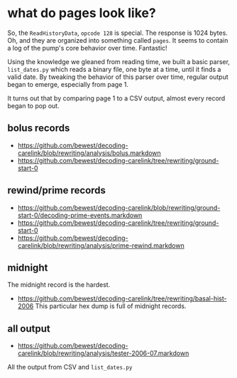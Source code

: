 
# what do pages look like?

So, the `ReadHistoryData`, `opcode 128` is special.
The response is 1024 bytes.  Oh, and they are organized into something
called `pages`.  It seems to contain a log of the pump's core
behavior over time.  Fantastic!

Using the knowledge we gleaned from reading time, we built a basic
parser, `list_dates.py` which reads a binary file, one byte at a time,
until it finds a valid date.  By tweaking the behavior of this parser
over time, regular output began to emerge, especially from page 1.

It turns out that by comparing page 1 to a CSV output, almost every
record began to pop out.

## bolus records

* https://github.com/bewest/decoding-carelink/blob/rewriting/analysis/bolus.markdown
* https://github.com/bewest/decoding-carelink/tree/rewriting/ground-start-0

## rewind/prime records
* https://github.com/bewest/decoding-carelink/blob/rewriting/ground-start-0/decoding-prime-events.markdown
* https://github.com/bewest/decoding-carelink/tree/rewriting/ground-start-0
* https://github.com/bewest/decoding-carelink/blob/rewriting/analysis/prime-rewind.markdown

## midnight

The midnight record is the hardest.

* https://github.com/bewest/decoding-carelink/tree/rewriting/basal-hist-2006
This particular hex dump is full of midnight records.

## all output
* https://github.com/bewest/decoding-carelink/blob/rewriting/analysis/tester-2006-07.markdown

All the output from CSV and `list_dates.py`


